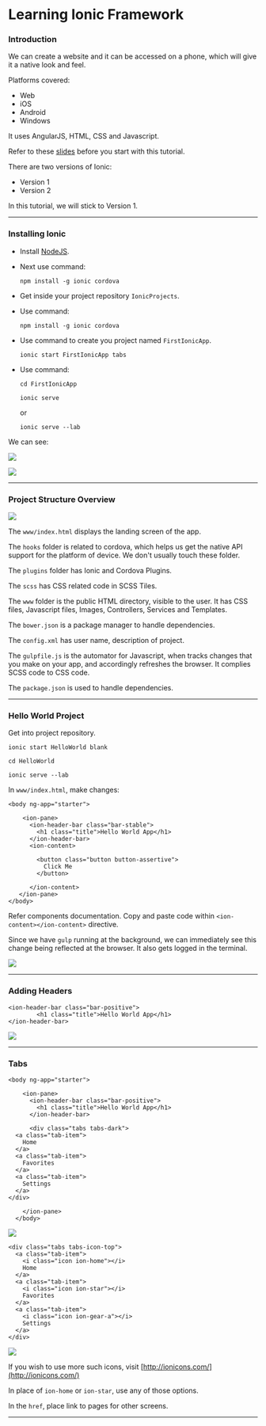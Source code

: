 # Learning Ionic Framework

### Introduction

We can create a website and it can be accessed on a phone, which will give it a native look and feel.

Platforms covered:

- Web
- iOS
- Android
- Windows

It uses AngularJS, HTML, CSS and Javascript.

Refer to these [slides](https://ionicframework.com/present-ionic/slides/#/) before you start with this tutorial.

There are two versions of Ionic:

- Version 1
- Version 2

In this tutorial, we will stick to Version 1.

----

### Installing Ionic

- Install [NodeJS](https://nodejs.org/en/).

- Next use command:

	```
	npm install -g ionic cordova
	```

- Get inside your project repository `IonicProjects`.

- Use command:

	```
	npm install -g ionic cordova
	```

- Use command to create you project named `FirstIonicApp`.

	```
	ionic start FirstIonicApp tabs
	```

- Use command:

	```
	cd FirstIonicApp
	```

	```
	ionic serve
	```

	or

	```
	ionic serve --lab
	```
	
We can see:

![](Ionic1.png)

![](Ionic2.png)

----

### Project Structure Overview

![](Ionic3.png)

The `www/index.html` displays the landing screen of the app.

The `hooks` folder is related to cordova, which helps us get the native API support for the platform of device. We don't usually touch these folder.

The `plugins` folder has Ionic and Cordova Plugins.

The `scss` has CSS related code in SCSS Tiles.

The `www` folder is the public HTML directory, visible to the user. It has CSS files, Javascript files, Images, Controllers, Services and Templates.

The `bower.json` is a package manager to handle dependencies.

The `config.xml` has user name, description of project.

The `gulpfile.js` is the automator for Javascript, when tracks changes that you make on your app, and accordingly refreshes the browser. It complies SCSS code to CSS code.

The `package.json` is used to handle dependencies.

----

### Hello World Project

Get into project repository.

```
ionic start HelloWorld blank
```

```
cd HelloWorld
```

```
ionic serve --lab
```

In `www/index.html`, make changes:

```
<body ng-app="starter">

    <ion-pane>
      <ion-header-bar class="bar-stable">
        <h1 class="title">Hello World App</h1>
      </ion-header-bar>
      <ion-content>

        <button class="button button-assertive">
          Click Me
        </button>

      </ion-content>
   </ion-pane>
</body>
```

Refer components documentation. Copy and paste code within `<ion-content></ion-content>` directive.

Since we have `gulp` running at the background, we can immediately see this change being reflected at the browser. It also gets logged in the terminal.

![](Ionic4.png)

----

### Adding Headers

```
<ion-header-bar class="bar-positive">
        <h1 class="title">Hello World App</h1>
</ion-header-bar>
```

![](Ionic5.png)

----

### Tabs

```
<body ng-app="starter">

    <ion-pane>
      <ion-header-bar class="bar-positive">
        <h1 class="title">Hello World App</h1>
      </ion-header-bar>
      
      <div class="tabs tabs-dark">
  <a class="tab-item">
    Home
  </a>
  <a class="tab-item">
    Favorites
  </a>
  <a class="tab-item">
    Settings
  </a>
</div>

    </ion-pane>
  </body>
```

![](Ionic6.png)

```
<div class="tabs tabs-icon-top">
  <a class="tab-item">
    <i class="icon ion-home"></i>
    Home
  </a>
  <a class="tab-item">
    <i class="icon ion-star"></i>
    Favorites
  </a>
  <a class="tab-item">
    <i class="icon ion-gear-a"></i>
    Settings
  </a>
</div>
```

![](Ionic7.png)

If you wish to use more such icons, visit [http://ionicons.com/](http://ionicons.com/)

In place of `ion-home` or `ion-star`, use any of those options.

In the `href`, place link to pages for other screens.

----

